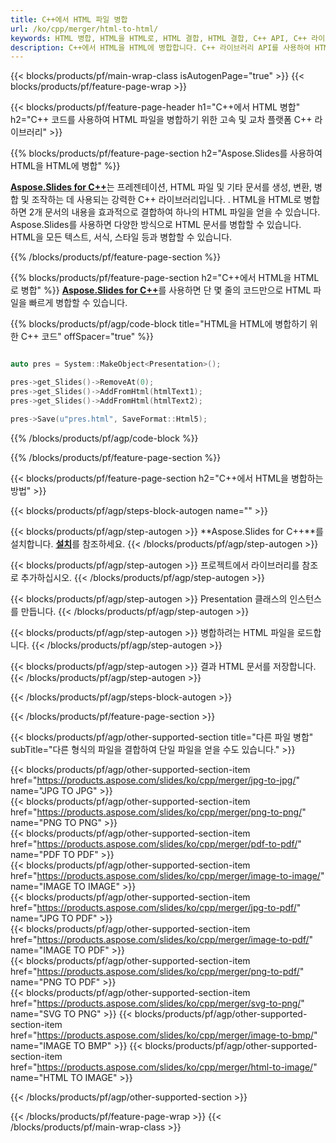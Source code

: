 ```yaml
---
title: C++에서 HTML 파일 병합
url: /ko/cpp/merger/html-to-html/
keywords: HTML 병합, HTML을 HTML로, HTML 결합, HTML 결합, C++ API, C++ 라이브러리
description: C++에서 HTML을 HTML에 병합합니다. C++ 라이브러리 API를 사용하여 HTML 파일 결합
---
```


{{< blocks/products/pf/main-wrap-class isAutogenPage="true" >}}
{{< blocks/products/pf/feature-page-wrap >}}

{{< blocks/products/pf/feature-page-header h1="C++에서 HTML 병합" h2="C++ 코드를 사용하여 HTML 파일을 병합하기 위한 고속 및 교차 플랫폼 C++ 라이브러리" >}}

{{% blocks/products/pf/feature-page-section h2="Aspose.Slides를 사용하여 HTML을 HTML에 병합" %}}

[**Aspose.Slides for C++**](https://products.aspose.com/slides/ko/cpp/)는 프레젠테이션, HTML 파일 및 기타 문서를 생성, 변환, 병합 및 조작하는 데 사용되는 강력한 C++ 라이브러리입니다. . HTML을 HTML로 병합하면 2개 문서의 내용을 효과적으로 결합하여 하나의 HTML 파일을 얻을 수 있습니다. Aspose.Slides를 사용하면 다양한 방식으로 HTML 문서를 병합할 수 있습니다. HTML을 모든 텍스트, 서식, 스타일 등과 병합할 수 있습니다.

{{% /blocks/products/pf/feature-page-section %}}




{{% blocks/products/pf/feature-page-section  h2="C++에서 HTML을 HTML로 병합" %}}
[**Aspose.Slides for C++**](https://products.aspose.com/slides/ko/cpp/)를 사용하면 단 몇 줄의 코드만으로 HTML 파일을 빠르게 병합할 수 있습니다.

{{% blocks/products/pf/agp/code-block title="HTML을 HTML에 병합하기 위한 C++ 코드" offSpacer="true" %}}
```cpp

auto pres = System::MakeObject<Presentation>();

pres->get_Slides()->RemoveAt(0);
pres->get_Slides()->AddFromHtml(htmlText1);
pres->get_Slides()->AddFromHtml(htmlText2);

pres->Save(u"pres.html", SaveFormat::Html5);
```
{{% /blocks/products/pf/agp/code-block %}}

{{% /blocks/products/pf/feature-page-section %}}




{{< blocks/products/pf/feature-page-section  h2="C++에서 HTML을 병합하는 방법" >}}


{{< blocks/products/pf/agp/steps-block-autogen name="" >}}


{{< blocks/products/pf/agp/step-autogen >}}
**Aspose.Slides for C++**를 설치합니다. [**설치**](https://docs.aspose.com/slides/cpp/installation/)를 참조하세요.
{{< /blocks/products/pf/agp/step-autogen >}}

{{< blocks/products/pf/agp/step-autogen >}}
프로젝트에서 라이브러리를 참조로 추가하십시오.
{{< /blocks/products/pf/agp/step-autogen >}}

{{< blocks/products/pf/agp/step-autogen >}}
Presentation 클래스의 인스턴스를 만듭니다.
{{< /blocks/products/pf/agp/step-autogen >}}

{{< blocks/products/pf/agp/step-autogen >}}
병합하려는 HTML 파일을 로드합니다.
{{< /blocks/products/pf/agp/step-autogen >}}

{{< blocks/products/pf/agp/step-autogen >}}
결과 HTML 문서를 저장합니다.
{{< /blocks/products/pf/agp/step-autogen >}}


{{< /blocks/products/pf/agp/steps-block-autogen >}}


{{< /blocks/products/pf/feature-page-section >}}




{{< blocks/products/pf/agp/other-supported-section title="다른 파일 병합" subTitle="다른 형식의 파일을 결합하여 단일 파일을 얻을 수도 있습니다." >}}

{{< blocks/products/pf/agp/other-supported-section-item href="https://products.aspose.com/slides/ko/cpp/merger/jpg-to-jpg/" name="JPG TO JPG" >}}  
{{< blocks/products/pf/agp/other-supported-section-item href="https://products.aspose.com/slides/ko/cpp/merger/png-to-png/" name="PNG TO PNG" >}}  
{{< blocks/products/pf/agp/other-supported-section-item href="https://products.aspose.com/slides/ko/cpp/merger/pdf-to-pdf/" name="PDF TO PDF" >}}  
{{< blocks/products/pf/agp/other-supported-section-item href="https://products.aspose.com/slides/ko/cpp/merger/image-to-image/" name="IMAGE TO IMAGE" >}}  
{{< blocks/products/pf/agp/other-supported-section-item href="https://products.aspose.com/slides/ko/cpp/merger/jpg-to-pdf/" name="JPG TO PDF" >}}  
{{< blocks/products/pf/agp/other-supported-section-item href="https://products.aspose.com/slides/ko/cpp/merger/image-to-pdf/" name="IMAGE TO PDF" >}}  
{{< blocks/products/pf/agp/other-supported-section-item href="https://products.aspose.com/slides/ko/cpp/merger/png-to-pdf/" name="PNG TO PDF" >}}  
{{< blocks/products/pf/agp/other-supported-section-item href="https://products.aspose.com/slides/ko/cpp/merger/svg-to-png/" name="SVG TO PNG" >}} 
{{< blocks/products/pf/agp/other-supported-section-item href="https://products.aspose.com/slides/ko/cpp/merger/image-to-bmp/" name="IMAGE TO BMP" >}} 
{{< blocks/products/pf/agp/other-supported-section-item href="https://products.aspose.com/slides/ko/cpp/merger/html-to-image/" name="HTML TO IMAGE" >}}  
  


{{< /blocks/products/pf/agp/other-supported-section >}}

{{< /blocks/products/pf/feature-page-wrap >}}
{{< /blocks/products/pf/main-wrap-class >}}